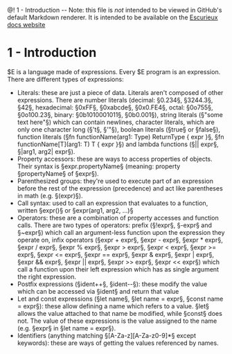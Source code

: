@! 1 - Introduction
-- Note: this file is *not* intended to be viewed in GitHub's default Markdown renderer. It is intended to be available on the [Escurieux docs website](https://astroide.github.io/escurieux)
# 1 - Introduction
$E is a language made of expressions. Every $E program is an expression.
There are different types of expressions:
* Literals: these are just a piece of data. Literals aren't composed of other expressions. There are number literals (decimal: §0.234§, §3244.3§, §42§, hexadecimal: §0xFF§, §0xabcde§, §0x0.FE4§, octal: §0o755§, §0o100.23§, binary: §0b1010001011§, §0b0.001§), string literals (§"some text here"§) which can contain newlines, character literals, which are only one character long (§'t§, §'"§), boolean literals (§true§ or §false§), function literals (§fn functionName(arg1: Type) ReturnType { expr }§, §fn functionName[T](arg1: T) T { expr }§) and lambda functions (§|| expr§, §|arg1, arg2| expr§).
* Property accessors: these are ways to access properties of objects. Their syntax is §expr.propertyName§ (meaning: property §propertyName§ of §expr§).
* Parenthesized groups: they're used to execute part of an expression before the rest of the expression (precedence) and act like parentheses in math (e.g. §(expr)§).
* Call syntax: used to call an expression that evaluates to a function, written §expr()§ or §expr(arg1, arg2, ...)§
* Operators: these are a combination of property accesses and function calls. There are two types of operators: prefix (§!expr§, §-expr§ and §~expr§) which call an argument-less function upon the expression they operate on, infix operators (§expr + expr§, §expr - expr§, §expr * expr§, §expr / expr§, §expr % expr§, §expr > expr§, §expr < expr§, §expr >= expr§, §expr <= expr§, §expr == expr§, §expr & expr§, §expr | expr§, §expr && expr§, §expr || expr§, §expr >> expr§, §expr << expr§) which call a function upon their left expression which has as single argument the right expression.
* Postfix expressions (§ident++§, §ident--§): these modify the value which can be accessed via §ident§ and return that value
* Let and const expressions (§let name§, §let name = expr§, §const name = expr§): these allow defining a name which refers to a value. §let§ allows the value attached to that name be modified, while §const§ does not. The value of these expressions is the value assigned to the name (e.g. §expr§ in §let name = expr§).
* Identifiers (anything matching §[A-Za-z][A-Za-z0-9]*§ except keywords): these are ways of getting the values referenced by names.